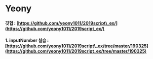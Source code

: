 # Yeony

#### 깃헙 : [https://github.com/yeony1011/2019script\_ex/](https://github.com/yeony1011/2019script_ex/) 

#### 1. inputNumber 실습 : [https://github.com/yeony1011/2019script\_ex/tree/master/190325](https://github.com/yeony1011/2019script_ex/tree/master/190325) 

